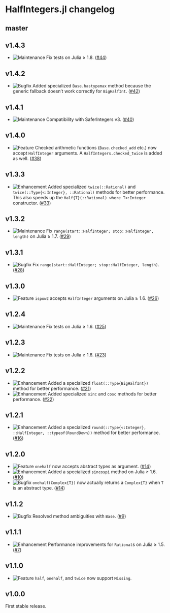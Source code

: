 # HalfIntegers.jl changelog

## master

## v1.4.3

* ![Maintenance](https://img.shields.io/badge/-maintenance-grey) Fix tests on Julia ≥ 1.8. ([#44](https://github.com/sostock/HalfIntegers.jl/pull/44))

## v1.4.2

* ![Bugfix](https://img.shields.io/badge/-bugfix-purple) Added specialized `Base.hastypemax` method because the generic fallback doesn’t work correctly for `BigHalfInt`. ([#42](https://github.com/sostock/HalfIntegers.jl/pull/42))

## v1.4.1

* ![Maintenance](https://img.shields.io/badge/-maintenance-grey) Compatibility with SaferIntegers v3. ([#40](https://github.com/sostock/HalfIntegers.jl/pull/40))

## v1.4.0

* ![Feature](https://img.shields.io/badge/-feature-green) Checked arithmetic functions (`Base.checked_add` etc.) now accept `HalfInteger` arguments. A `HalfIntegers.checked_twice` is added as well. ([#38](https://github.com/sostock/HalfIntegers.jl/pull/38))

## v1.3.3

* ![Enhancement](https://img.shields.io/badge/-enhancement-blue) Added specialized `twice(::Rational)` and `twice(::Type{<:Integer}, ::Rational)` methods for better performance. This also speeds up the `Half{T}(::Rational) where T<:Integer` constructor. ([#33](https://github.com/sostock/HalfIntegers.jl/pull/33))

## v1.3.2

* ![Maintenance](https://img.shields.io/badge/-maintenance-grey) Fix `range(start::HalfInteger; stop::HalfInteger, length)` on Julia ≥ 1.7. ([#29](https://github.com/sostock/HalfIntegers.jl/pull/25))

## v1.3.1

* ![Bugfix](https://img.shields.io/badge/-bugfix-purple) Fix `range(start::HalfInteger; stop::HalfInteger, length)`. ([#28](https://github.com/sostock/HalfIntegers.jl/pull/28))

## v1.3.0

* ![Feature](https://img.shields.io/badge/-feature-green) `ispow2` accepts `HalfInteger` arguments on Julia ≥ 1.6. ([#26](https://github.com/sostock/HalfIntegers.jl/pull/26))

## v1.2.4

* ![Maintenance](https://img.shields.io/badge/-maintenance-grey) Fix tests on Julia ≥ 1.6. ([#25](https://github.com/sostock/HalfIntegers.jl/pull/25))

## v1.2.3

* ![Maintenance](https://img.shields.io/badge/-maintenance-grey) Fix tests on Julia ≥ 1.6. ([#23](https://github.com/sostock/HalfIntegers.jl/pull/23))

## v1.2.2

* ![Enhancement](https://img.shields.io/badge/-enhancement-blue) Added a specialized `float(::Type{BigHalfInt})` method for better performance. ([#21](https://github.com/sostock/HalfIntegers.jl/pull/21))
* ![Enhancement](https://img.shields.io/badge/-enhancement-blue) Added specialized `sinc` and `cosc` methods for better performance. ([#22](https://github.com/sostock/HalfIntegers.jl/pull/22))

## v1.2.1

* ![Enhancement](https://img.shields.io/badge/-enhancement-blue) Added a specialized `round(::Type{<:Integer}, ::HalfInteger, ::typeof(RoundDown))` method for better performance. ([#16](https://github.com/sostock/HalfIntegers.jl/pull/16))

## v1.2.0

* ![Feature](https://img.shields.io/badge/-feature-green) `onehalf` now accepts abstract types as argument. ([#14](https://github.com/sostock/HalfIntegers.jl/pull/14))
* ![Enhancement](https://img.shields.io/badge/-enhancement-blue) Added a specialized `sincospi` method on Julia ≥ 1.6. ([#10](https://github.com/sostock/HalfIntegers.jl/pull/10))
* ![Bugfix](https://img.shields.io/badge/-bugfix-purple) `onehalf(Complex{T})` now actually returns a `Complex{T}` when `T` is an abstract type. ([#14](https://github.com/sostock/HalfIntegers.jl/pull/14))

## v1.1.2

* ![Bugfix](https://img.shields.io/badge/-bugfix-purple) Resolved method ambiguities with `Base`. ([#9](https://github.com/sostock/HalfIntegers.jl/pull/9))

## v1.1.1

* ![Enhancement](https://img.shields.io/badge/-enhancement-blue) Performance improvements for `Rational`s on Julia ≥ 1.5. ([#7](https://github.com/sostock/HalfIntegers.jl/pull/7))

## v1.1.0

* ![Feature](https://img.shields.io/badge/-feature-green) `half`, `onehalf`, and `twice` now support `Missing`.

## v1.0.0

First stable release.
